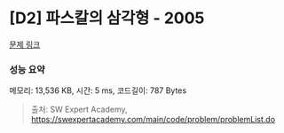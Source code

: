 # [D2] 파스칼의 삼각형 - 2005 

[문제 링크](https://swexpertacademy.com/main/code/problem/problemDetail.do?contestProbId=AV5P0-h6Ak4DFAUq) 

### 성능 요약

메모리: 13,536 KB, 시간: 5 ms, 코드길이: 787 Bytes



> 출처: SW Expert Academy, https://swexpertacademy.com/main/code/problem/problemList.do
